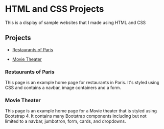 # HTML and CSS Projects


This is a display of sample websites that I made using HTML and CSS

## Projects


- [Restaurants of Paris](https://chefsuzeq.com/RestaurantsOfParis/index.html)

- [Movie Theater](https://chefsuzeq.com/MovieTheater/index.html)

### Restaurants of Paris 

This page is an example home page for restaurants in Paris. It's styled using CSS and contains a navbar, image containers and a form.

### Movie Theater 

This page is an example home page for a Movie theater that is styled using Bootstrap 4. It contains many Bootstrap components including but not limited to a navbar, jumbotron, form, cards, and dropdowns. 